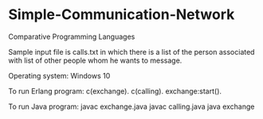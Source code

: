 # Simple-Communication-Network
Comparative Programming Languages

Sample input file is calls.txt in which there is a list of the person associated with list of other people whom he wants to message.

Operating system: Windows 10

To run Erlang program: 
c(exchange).
c(calling).
exchange:start().

To run Java program:
javac exchange.java
javac calling.java
java exchange
